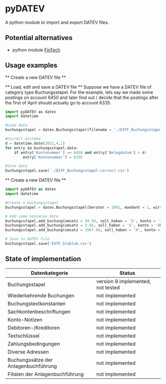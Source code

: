 # pyDATEV

A python module to import and export DATEV files.


## Potential alternatives 

* python module [FinTech](https://www.joonis.de/de/fintech/doc/)

## Usage examples

** Create a new DATEV file **


** Load, edit and save a DATEV file **
Suppose we have a DATEV file of category type Buchungsstapel. For the example, lets say we made some postings on account 6450 and later find out / decide that the postings after the first of April should actually go to account 6335. 
```python
import pyDATEV as datev
import datetime

#Load data
buchungsstapel = datev.Buchungsstapel(filename = './EXTF_Buchungsstapel-incorrect.csv')

#Correct mistake
d = datetime.date(2021,4,1)
for entry in buchungsstapel.data:
    if entry['Kontonummer'] == 6450 and entry['Belegdatum'] > d:
        entry['Kontonummer'] = 6335

#Save data
buchungsstapel.save('./EXTF_Buchungsstapel-correct.csv')
```

** Create a new DATEV file **

```python
import pyDATEV as datev
import datetime

#Create a buchungsstapel
buchungsstapel = datev.Buchungsstapel(berater = 1001, mandant = 1, wirtschaftsjahr_beginn = datetime.date(2021,1,1), sachkontennummernlänge = 4, datum_von = datetime.date(2021,1,1), datum_bis = datetime.date(2021,12,31))

# Add some nonsense data
buchungsstapel.add_buchung(umsatz = 34.56, soll_haben = 'S', konto = '3333', gegenkonto = '1111', belegdatum = datetime.datetime.today())
buchungsstapel.add_buchung(umsatz = 3.66, soll_haben = 'S', konto = '4683', gegenkonto = '9632', belegdatum = datetime.datetime.today())
buchungsstapel.add_buchung(umsatz = 3567.66, soll_haben = 'H', konto = '55555', gegenkonto = '66666', belegdatum = datetime.datetime.today())

# Save to DATEV file
buchungsstapel.save('EXTF_blablub.csv')
```


## State of implementation


| Datenkategorie                        | Status                   |
|---------------------------------------|--------------------------|
| Buchungsstapel                        | version 9 implemented, not tested  |
| Wiederkehrende Buchungen              | not implemented          |
| Buchungstextkonstanten                | not implemented          |
| Sachkontenbeschriftungen              | not implemented          |
| Konto-Notizen                         | not implemented          |
| Debitoren-/Kreditoren                 | not implemented          |
| Textschlüssel                         | not implemented          |
| Zahlungsbedingungen                   | not implemented          |
| Diverse Adressen                      | not implemented          |
| Buchungssätze der Anlagenbuchführung  | not implemented          |
| Filialen der Anlagenbuchführung       | not implemented          |

